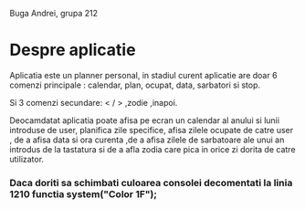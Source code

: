 Buga Andrei, grupa 212


# Despre aplicatie

Aplicatia este un planner personal, in stadiul curent aplicatie are doar 6 comenzi principale : calendar, plan, ocupat, data, sarbatori si stop.

Si 3 comenzi secundare: < / > ,zodie ,inapoi.

Deocamdatat aplicatia poate afisa pe ecran un calendar al anului si lunii introduse de user, planifica zile specifice, afisa zilele ocupate de catre user , de a afisa data si ora curenta ,de a afisa zilele de sarbatoare ale unui an introdus de la tastatura si de a afla zodia care pica in orice zi dorita de catre utilizator.

### Daca doriti sa schimbati culoarea consolei decomentati la linia 1210 functia system("Color 1F");
